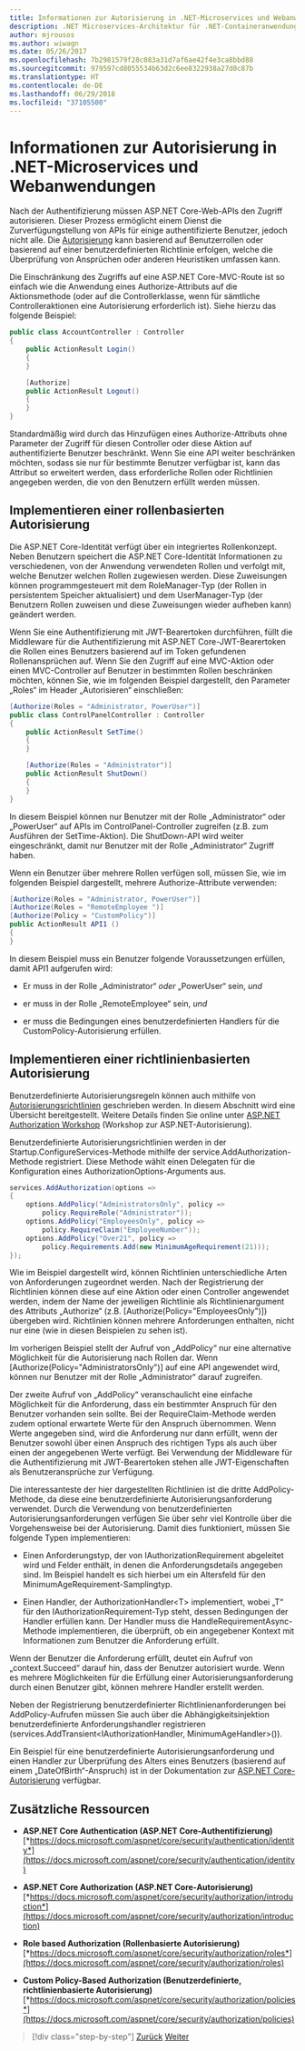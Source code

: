 ```yaml
---
title: Informationen zur Autorisierung in .NET-Microservices und Webanwendungen
description: .NET Microservices-Architektur für .NET-Containeranwendungen | Informationen zur Autorisierung in .NET-Microservices und Webanwendungen
author: mjrousos
ms.author: wiwagn
ms.date: 05/26/2017
ms.openlocfilehash: 7b2981579f28c083a31d7af6ae42f4e3ca8bbd88
ms.sourcegitcommit: 979597cd8055534b63d2c6ee8322938a27d0c87b
ms.translationtype: HT
ms.contentlocale: de-DE
ms.lasthandoff: 06/29/2018
ms.locfileid: "37105500"
---
```

# <a name="about-authorization-in-net-microservices-and-web-applications"></a>Informationen zur Autorisierung in .NET-Microservices und Webanwendungen

Nach der Authentifizierung müssen ASP.NET Core-Web-APIs den Zugriff autorisieren. Dieser Prozess ermöglicht einem Dienst die Zurverfügungstellung von APIs für einige authentifizierte Benutzer, jedoch nicht alle. Die [Autorisierung](https://docs.microsoft.com/aspnet/core/security/authorization/introduction) kann basierend auf Benutzerrollen oder basierend auf einer benutzerdefinierten Richtlinie erfolgen, welche die Überprüfung von Ansprüchen oder anderen Heuristiken umfassen kann.

Die Einschränkung des Zugriffs auf eine ASP.NET Core-MVC-Route ist so einfach wie die Anwendung eines Authorize-Attributs auf die Aktionsmethode (oder auf die Controllerklasse, wenn für sämtliche Controlleraktionen eine Autorisierung erforderlich ist). Siehe hierzu das folgende Beispiel:

```csharp
public class AccountController : Controller
{
    public ActionResult Login()
    {
    }

    [Authorize]
    public ActionResult Logout()
    {
    }
}
```

Standardmäßig wird durch das Hinzufügen eines Authorize-Attributs ohne Parameter der Zugriff für diesen Controller oder diese Aktion auf authentifizierte Benutzer beschränkt. Wenn Sie eine API weiter beschränken möchten, sodass sie nur für bestimmte Benutzer verfügbar ist, kann das Attribut so erweitert werden, dass erforderliche Rollen oder Richtlinien angegeben werden, die von den Benutzern erfüllt werden müssen.

## <a name="implementing-role-based-authorization"></a>Implementieren einer rollenbasierten Autorisierung

Die ASP.NET Core-Identität verfügt über ein integriertes Rollenkonzept. Neben Benutzern speichert die ASP.NET Core-Identität Informationen zu verschiedenen, von der Anwendung verwendeten Rollen und verfolgt mit, welche Benutzer welchen Rollen zugewiesen werden. Diese Zuweisungen können programmgesteuert mit dem RoleManager-Typ (der Rollen in persistentem Speicher aktualisiert) und dem UserManager-Typ (der Benutzern Rollen zuweisen und diese Zuweisungen wieder aufheben kann) geändert werden.

Wenn Sie eine Authentifizierung mit JWT-Bearertoken durchführen, füllt die Middleware für die Authentifizierung mit ASP.NET Core-JWT-Bearertoken die Rollen eines Benutzers basierend auf im Token gefundenen Rollenansprüchen auf. Wenn Sie den Zugriff auf eine MVC-Aktion oder einen MVC-Controller auf Benutzer in bestimmten Rollen beschränken möchten, können Sie, wie im folgenden Beispiel dargestellt, den Parameter „Roles“ im Header „Autorisieren“ einschließen:

```csharp
[Authorize(Roles = "Administrator, PowerUser")]
public class ControlPanelController : Controller
{
    public ActionResult SetTime()
    {
    }

    [Authorize(Roles = "Administrator")]
    public ActionResult ShutDown()
    {
    }
}
```

In diesem Beispiel können nur Benutzer mit der Rolle „Administrator“ oder „PowerUser“ auf APIs im ControlPanel-Controller zugreifen (z.B. zum Ausführen der SetTime-Aktion). Die ShutDown-API wird weiter eingeschränkt, damit nur Benutzer mit der Rolle „Administrator“ Zugriff haben.

Wenn ein Benutzer über mehrere Rollen verfügen soll, müssen Sie, wie im folgenden Beispiel dargestellt, mehrere Authorize-Attribute verwenden:

```csharp
[Authorize(Roles = "Administrator, PowerUser")]
[Authorize(Roles = "RemoteEmployee ")]
[Authorize(Policy = "CustomPolicy")]
public ActionResult API1 ()
{
}
```

In diesem Beispiel muss ein Benutzer folgende Voraussetzungen erfüllen, damit API1 aufgerufen wird:

-   Er muss in der Rolle „Administrator“ *oder* „PowerUser“ sein, *und*

-   er muss in der Rolle „RemoteEmployee“ sein, *und*

-   er muss die Bedingungen eines benutzerdefinierten Handlers für die CustomPolicy-Autorisierung erfüllen.

## <a name="implementing-policy-based-authorization"></a>Implementieren einer richtlinienbasierten Autorisierung

Benutzerdefinierte Autorisierungsregeln können auch mithilfe von [Autorisierungsrichtlinien](https://docs.asp.net/en/latest/security/authorization/policies.html) geschrieben werden. In diesem Abschnitt wird eine Übersicht bereitgestellt. Weitere Details finden Sie online unter [ASP.NET Authorization Workshop](https://github.com/blowdart/AspNetAuthorizationWorkshop) (Workshop zur ASP.NET-Autorisierung).

Benutzerdefinierte Autorisierungsrichtlinien werden in der Startup.ConfigureServices-Methode mithilfe der service.AddAuthorization-Methode registriert. Diese Methode wählt einen Delegaten für die Konfiguration eines AuthorizationOptions-Arguments aus.

```csharp
services.AddAuthorization(options =>
{
    options.AddPolicy("AdministratorsOnly", policy =>
        policy.RequireRole("Administrator"));
    options.AddPolicy("EmployeesOnly", policy =>
        policy.RequireClaim("EmployeeNumber"));
    options.AddPolicy("Over21", policy =>
        policy.Requirements.Add(new MinimumAgeRequirement(21)));
});
```

Wie im Beispiel dargestellt wird, können Richtlinien unterschiedliche Arten von Anforderungen zugeordnet werden. Nach der Registrierung der Richtlinien können diese auf eine Aktion oder einen Controller angewendet werden, indem der Name der jeweiligen Richtlinie als Richtlinienargument des Attributs „Authorize“ (z.B. \[Authorize(Policy="EmployeesOnly")\]) übergeben wird. Richtlinien können mehrere Anforderungen enthalten, nicht nur eine (wie in diesen Beispielen zu sehen ist).

Im vorherigen Beispiel stellt der Aufruf von „AddPolicy“ nur eine alternative Möglichkeit für die Autorisierung nach Rollen dar. Wenn \[Authorize(Policy="AdministratorsOnly")\] auf eine API angewendet wird, können nur Benutzer mit der Rolle „Administrator“ darauf zugreifen.

Der zweite Aufruf von „AddPolicy“ veranschaulicht eine einfache Möglichkeit für die Anforderung, dass ein bestimmter Anspruch für den Benutzer vorhanden sein sollte. Bei der RequireClaim-Methode werden zudem optional erwartete Werte für den Anspruch übernommen. Wenn Werte angegeben sind, wird die Anforderung nur dann erfüllt, wenn der Benutzer sowohl über einen Anspruch des richtigen Typs als auch über einen der angegebenen Werte verfügt. Bei Verwendung der Middleware für die Authentifizierung mit JWT-Bearertoken stehen alle JWT-Eigenschaften als Benutzeransprüche zur Verfügung.

Die interessanteste der hier dargestellten Richtlinien ist die dritte AddPolicy-Methode, da diese eine benutzerdefinierte Autorisierungsanforderung verwendet. Durch die Verwendung von benutzerdefinierten Autorisierungsanforderungen verfügen Sie über sehr viel Kontrolle über die Vorgehensweise bei der Autorisierung. Damit dies funktioniert, müssen Sie folgende Typen implementieren:

-   Einen Anforderungstyp, der von IAuthorizationRequirement abgeleitet wird und Felder enthält, in denen die Anforderungsdetails angegeben sind. Im Beispiel handelt es sich hierbei um ein Altersfeld für den MinimumAgeRequirement-Samplingtyp.

-   Einen Handler, der AuthorizationHandler&lt;T&gt; implementiert, wobei „T“ für den IAuthorizationRequirement-Typ steht, dessen Bedingungen der Handler erfüllen kann. Der Handler muss die HandleRequirementAsync-Methode implementieren, die überprüft, ob ein angegebener Kontext mit Informationen zum Benutzer die Anforderung erfüllt.

Wenn der Benutzer die Anforderung erfüllt, deutet ein Aufruf von „context.Succeed“ darauf hin, dass der Benutzer autorisiert wurde. Wenn es mehrere Möglichkeiten für die Erfüllung einer Autorisierungsanforderung durch einen Benutzer gibt, können mehrere Handler erstellt werden.

Neben der Registrierung benutzerdefinierter Richtlinienanforderungen bei AddPolicy-Aufrufen müssen Sie auch über die Abhängigkeitsinjektion benutzerdefinierte Anforderungshandler registrieren (services.AddTransient&lt;IAuthorizationHandler, MinimumAgeHandler&gt;()).

Ein Beispiel für eine benutzerdefinierte Autorisierungsanforderung und einen Handler zur Überprüfung des Alters eines Benutzers (basierend auf einem „DateOfBirth“-Anspruch) ist in der Dokumentation zur [ASP.NET Core-Autorisierung](https://docs.asp.net/en/latest/security/authorization/policies.html) verfügbar.

## <a name="additional-resources"></a>Zusätzliche Ressourcen

-   **ASP.NET Core Authentication (ASP.NET Core-Authentifizierung)**
    [*https://docs.microsoft.com/aspnet/core/security/authentication/identity*](https://docs.microsoft.com/aspnet/core/security/authentication/identity)

-   **ASP.NET Core Authorization (ASP.NET Core-Autorisierung)**
    [*https://docs.microsoft.com/aspnet/core/security/authorization/introduction*](https://docs.microsoft.com/aspnet/core/security/authorization/introduction)

-   **Role based Authorization (Rollenbasierte Autorisierung)**
    [*https://docs.microsoft.com/aspnet/core/security/authorization/roles*](https://docs.microsoft.com/aspnet/core/security/authorization/roles)

-   **Custom Policy-Based Authorization (Benutzerdefinierte, richtlinienbasierte Autorisierung)**
    [*https://docs.microsoft.com/aspnet/core/security/authorization/policies*](https://docs.microsoft.com/aspnet/core/security/authorization/policies)




>[!div class="step-by-step"]
[Zurück](index.md)
[Weiter](developer-app-secrets-storage.md)
